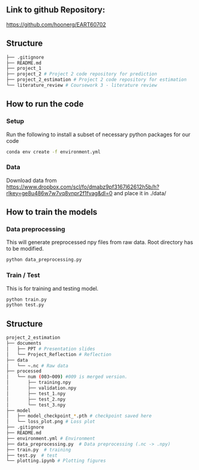 ## Link to github Repository:
https://github.com/hoonerg/EART60702

## Structure
```sh
├── .gitignore
├── README.md
├── project_1
├── project_2 # Project 2 code repository for prediction
├── project_2_estimation # Project 2 code repository for estimation
└── literature_review # Coursework 3 - literature review
```
















## How to run the code

### Setup
Run the following to install a subset of necessary python packages for our code
```sh
conda env create -f environment.yml
```

### Data
Download data from https://www.dropbox.com/scl/fo/dmabz9pf3167l62612h5b/h?rlkey=ge8u486w7w7vq8vnpr2f1fvag&dl=0
and place it in ./data/

## How to train the models

### Data preprocessing
This will generate preprocessed npy files from raw data. Root directory has to be modified.
```sh
python data_preprocessing.py
```

### Train / Test
This is for training and testing model.
```sh
python train.py
python test.py
```

## Structure

```sh
project_2_estimation
├── documents
│   ├── PPT # Presentation slides
│   └── Project_Reflection # Reflection
├── data
│   └── ~.nc # Raw data
├── processed
│   └── num (003~009) #009 is merged version.
│       ├── training.npy
│       ├── validation.npy
│       ├── test_1.npy
│       ├── test_2.npy
│       └── test_3.npy
├── model
│   ├── model_checkpoint_*.pth # checkpoint saved here
│   └── loss_plot.png # Loss plot
├── .gitignore
├── README.md
├── environment.yml # Environment
├── data_preprocessing.py  # Data preprocessing (.nc -> .npy)
├── train.py  # training
├── test.py  # test
└── plotting.ipynb # Plotting figures

```
